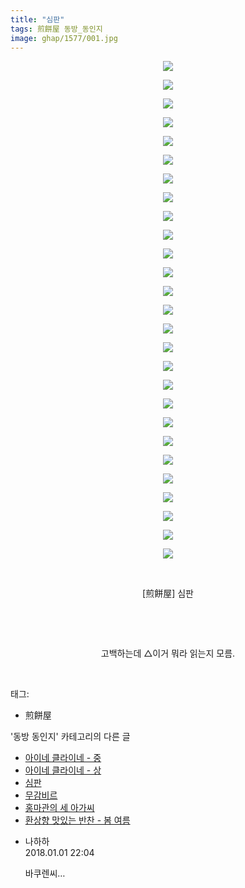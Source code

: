 ```yaml
---
title: "심판"
tags: 煎餅屋 동방_동인지
image: ghap/1577/001.jpg
---
```

<div class="article">
<p style="text-align: center; clear: none; float: none;"><img src="{{ site.nasurl }}/ghap/1577/001.jpg"/></p>
<p style="text-align: center; clear: none; float: none;"><img src="{{ site.nasurl }}/ghap/1577/002.jpg"/></p>
<p style="text-align: center; clear: none; float: none;"><img src="{{ site.nasurl }}/ghap/1577/003.jpg"/></p>
<p style="text-align: center; clear: none; float: none;"><img src="{{ site.nasurl }}/ghap/1577/004.jpg"/></p>
<p style="text-align: center; clear: none; float: none;"><img src="{{ site.nasurl }}/ghap/1577/005.jpg"/></p>
<p style="text-align: center; clear: none; float: none;"><img src="{{ site.nasurl }}/ghap/1577/006.jpg"/></p>
<p style="text-align: center; clear: none; float: none;"><img src="{{ site.nasurl }}/ghap/1577/007.jpg"/></p>
<p style="text-align: center; clear: none; float: none;"><img src="{{ site.nasurl }}/ghap/1577/008.jpg"/></p>
<p style="text-align: center; clear: none; float: none;"><img src="{{ site.nasurl }}/ghap/1577/009.jpg"/></p>
<p style="text-align: center; clear: none; float: none;"><img src="{{ site.nasurl }}/ghap/1577/010.jpg"/></p>
<p style="text-align: center; clear: none; float: none;"><img src="{{ site.nasurl }}/ghap/1577/011.jpg"/></p>
<p style="text-align: center; clear: none; float: none;"><img src="{{ site.nasurl }}/ghap/1577/012.jpg"/></p>
<p style="text-align: center; clear: none; float: none;"><img src="{{ site.nasurl }}/ghap/1577/013.jpg"/></p>
<p style="text-align: center; clear: none; float: none;"><img src="{{ site.nasurl }}/ghap/1577/014.jpg"/></p>
<p style="text-align: center; clear: none; float: none;"><img src="{{ site.nasurl }}/ghap/1577/015.jpg"/></p>
<p style="text-align: center; clear: none; float: none;"><img src="{{ site.nasurl }}/ghap/1577/016.jpg"/></p>
<p style="text-align: center; clear: none; float: none;"><img src="{{ site.nasurl }}/ghap/1577/017.jpg"/></p>
<p style="text-align: center; clear: none; float: none;"><img src="{{ site.nasurl }}/ghap/1577/018.jpg"/></p>
<p style="text-align: center; clear: none; float: none;"><img src="{{ site.nasurl }}/ghap/1577/019.jpg"/></p>
<p style="text-align: center; clear: none; float: none;"><img src="{{ site.nasurl }}/ghap/1577/020.jpg"/></p>
<p style="text-align: center; clear: none; float: none;"><img src="{{ site.nasurl }}/ghap/1577/021.jpg"/></p>
<p style="text-align: center; clear: none; float: none;"><img src="{{ site.nasurl }}/ghap/1577/022.jpg"/></p>
<p style="text-align: center; clear: none; float: none;"><img src="{{ site.nasurl }}/ghap/1577/023.jpg"/></p>
<p style="text-align: center; clear: none; float: none;"><img src="{{ site.nasurl }}/ghap/1577/024.jpg"/></p>
<p style="text-align: center; clear: none; float: none;"><img src="{{ site.nasurl }}/ghap/1577/025.jpg"/></p>
<p style="text-align: center; clear: none; float: none;"><img src="{{ site.nasurl }}/ghap/1577/026.jpg"/></p>
<p style="text-align: center; clear: none; float: none;"><img src="{{ site.nasurl }}/ghap/1577/027.jpg"/></p>
<p style="text-align: center; clear: none; float: none;"><br/></p>
<p style="text-align: center; clear: none; float: none;">[煎餅屋] 심판</p>
<p style="text-align: center; clear: none; float: none;"><br/></p>
<p style="text-align: center; clear: none; float: none;"><br/></p>
<p style="text-align: center; clear: none; float: none;">고백하는데 △이거 뭐라 읽는지 모름.</p>
<p><br/></p>
</div><div class="tagTrail">
<p>태그: </p>
<ul>
<li>煎餅屋</li>
</ul>
</div><div class="another">
<p>'동방 동인지' 카테고리의 다른 글</p>
<ul>
<li><a href="/2016-08-15-ghap_1579">아이네 클라이네 - 중</a></li>
<li><a href="/2016-08-15-ghap_1578">아이네 클라이네 - 상</a></li>
<li><a href="/2016-08-15-ghap_1577">심판</a></li>
<li><a href="/2016-08-15-ghap_1576">무감비르</a></li>
<li><a href="/2016-08-15-ghap_1575">홍마관의 세 아가씨</a></li>
<li><a href="/2016-08-15-ghap_1574">환상향 맛있는 반찬 - 봄 여름</a></li>
</ul>
</div><div class="cb_module cb_fluid">
<div class="cb_wrt cb_profile">
<div class="comment">
<ul>
<li class="cb_thumb_off" id="comment15164301">
<div class="cb_comment_area">
<div class="cb_info_area">
<div class="cb_section">
<span class="cb_nick_name">나하하</span>
</div>
<div class="cb_section">
<span class="cb_date">2018.01.01 22:04 </span>
</div>
</div>
<div class="cb_dsc_comment">
<p class="cb_dsc">
											바쿠렌씨…
										</p>
</div>
</div></li>
</ul>
</div>
</div><!-- commentList close -->
</div>
<br/>
<p id="refer"></p>
<br/>
